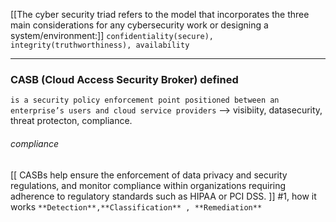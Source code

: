 
[[The cyber security triad refers to the model that incorporates the three main considerations for any cybersecurity work or designing a system/environment:]]
`confidentiality(secure), integrity(truthworthiness), availability`

---


### CASB (Cloud Access Security Broker) defined
`is a security policy enforcement point positioned between an enterprise’s users and cloud service providers`
--> visibiity, datasecurity, threat protecton, compliance.
###### compliance  
[[ CASBs help ensure the enforcement of data privacy and security regulations, and monitor compliance within organizations requiring adherence to regulatory standards such as HIPAA or PCI DSS. ]]
#1,  how it works `**Detection**,**Classification** , **Remediation**`